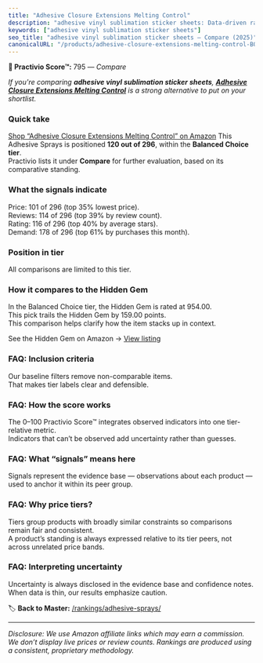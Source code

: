 ```yaml
---
title: "Adhesive Closure Extensions Melting Control"
description: "adhesive vinyl sublimation sticker sheets: Data-driven ranking using the Practivio Score™. Positioned by quality, value, demand, findability, momentum."
keywords: ["adhesive vinyl sublimation sticker sheets"]
seo_title: "adhesive vinyl sublimation sticker sheets — Compare (2025)"
canonicalURL: "/products/adhesive-closure-extensions-melting-control-B0CCJ94VSS/"
---
```


**🛒 Practivio Score™:** 795 — _Compare_


*If you're comparing **adhesive vinyl sublimation sticker sheets**, **[Adhesive Closure Extensions Melting Control](https://www.amazon.com/dp/B0CCJ94VSS?tag=practivio-20)** is a strong alternative to put on your shortlist.*
### Quick take
[Shop “Adhesive Closure Extensions Melting Control” on Amazon](https://www.amazon.com/dp/B0CCJ94VSS?tag=practivio-20)
This Adhesive Sprays is positioned **120 out of 296**, within the **Balanced Choice tier**.  
Practivio lists it under **Compare** for further evaluation, based on its comparative standing.

### What the signals indicate
Price: 101 of 296 (top 35% lowest price).  
Reviews: 114 of 296 (top 39% by review count).  
Rating: 116 of 296 (top 40% by average stars).  
Demand: 178 of 296 (top 61% by purchases this month).

### Position in tier
All comparisons are limited to this tier.

### How it compares to the Hidden Gem
In the Balanced Choice tier, the Hidden Gem is rated at 954.00.  
This pick trails the Hidden Gem by 159.00 points.  
This comparison helps clarify how the item stacks up in context.  

See the Hidden Gem on Amazon → [View listing](https://www.amazon.com/dp/B000HBNU9K?tag=practivio-20)

### FAQ: Inclusion criteria
Our baseline filters remove non-comparable items.  
That makes tier labels clear and defensible.

### FAQ: How the score works
The 0–100 Practivio Score™ integrates observed indicators into one tier-relative metric.  
Indicators that can’t be observed add uncertainty rather than guesses.

### FAQ: What “signals” means here
Signals represent the evidence base — observations about each product — used to anchor it within its peer group.

### FAQ: Why price tiers?
Tiers group products with broadly similar constraints so comparisons remain fair and consistent.  
A product’s standing is always expressed relative to its tier peers, not across unrelated price bands.

### FAQ: Interpreting uncertainty
Uncertainty is always disclosed in the evidence base and confidence notes.  
When data is thin, our results emphasize caution.

<!-- Missing template for Compare/CompareWithinPriceClass -->


🏷️ **Back to Master:** [/rankings/adhesive-sprays/](/rankings/adhesive-sprays/)

---
_Disclosure: We use Amazon affiliate links which may earn a commission. We don’t display live prices or review counts. Rankings are produced using a consistent, proprietary methodology._
